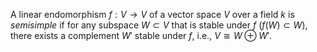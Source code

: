 A linear endomorphism $f: V \to V$ of a vector space $V$ over a field $k$ is *semisimple* if for any subspace $W \subset V$ that is stable under $f$ ($f(W) \subset W$), there exists a complement $W'$ stable under $f$, i.e., $V \cong W \oplus W'$.
